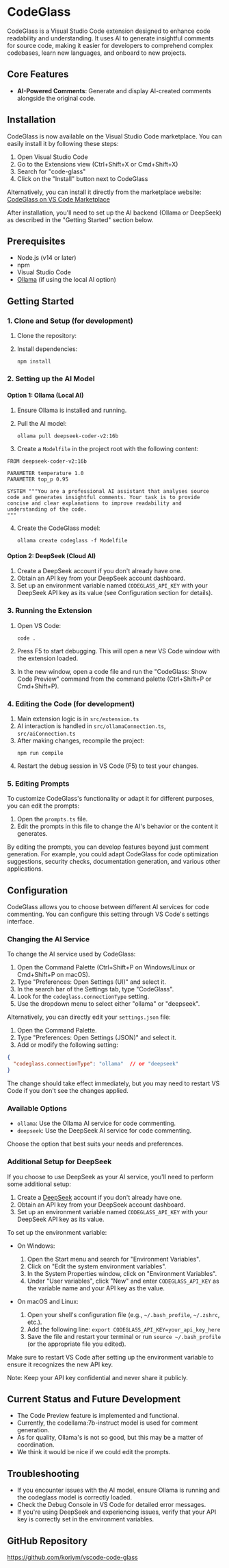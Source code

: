 # CodeGlass

CodeGlass is a Visual Studio Code extension designed to enhance code readability and understanding. It uses AI to generate insightful comments for source code, making it easier for developers to comprehend complex codebases, learn new languages, and onboard to new projects.

## Core Features

- **AI-Powered Comments**: Generate and display AI-created comments alongside the original code.

## Installation

CodeGlass is now available on the Visual Studio Code marketplace. You can easily install it by following these steps:

1. Open Visual Studio Code
2. Go to the Extensions view (Ctrl+Shift+X or Cmd+Shift+X)
3. Search for "code-glass"
4. Click on the "Install" button next to CodeGlass

Alternatively, you can install it directly from the marketplace website:
[CodeGlass on VS Code Marketplace](https://marketplace.visualstudio.com/items?itemName=code-glass)

After installation, you'll need to set up the AI backend (Ollama or DeepSeek) as described in the "Getting Started" section below.

## Prerequisites

- Node.js (v14 or later)
- npm
- Visual Studio Code
- [Ollama](https://ollama.ai/) (if using the local AI option)

## Getting Started

### 1. Clone and Setup (for development)

1. Clone the repository:

2. Install dependencies:
   ```
   npm install
   ```

### 2. Setting up the AI Model

#### Option 1: Ollama (Local AI)

1. Ensure Ollama is installed and running.

2. Pull the AI model:

   ```
   ollama pull deepseek-coder-v2:16b
   ```

3. Create a `Modelfile` in the project root with the following content:

```
FROM deepseek-coder-v2:16b

PARAMETER temperature 1.0
PARAMETER top_p 0.95

SYSTEM """You are a professional AI assistant that analyses source code and generates insightful comments. Your task is to provide concise and clear explanations to improve readability and understanding of the code. 
"""
```

4. Create the CodeGlass model:
   ```
   ollama create codeglass -f Modelfile
   ```

#### Option 2: DeepSeek (Cloud AI)

1. Create a DeepSeek account if you don't already have one.
2. Obtain an API key from your DeepSeek account dashboard.
3. Set up an environment variable named `CODEGLASS_API_KEY` with your DeepSeek API key as its value (see Configuration section for details).

### 3. Running the Extension

1. Open VS Code:
   ```
   code .
   ```

2. Press F5 to start debugging. This will open a new VS Code window with the extension loaded.

3. In the new window, open a code file and run the "CodeGlass: Show Code Preview" command from the command palette (Ctrl+Shift+P or Cmd+Shift+P).

### 4. Editing the Code (for development)

1. Main extension logic is in `src/extension.ts`
2. AI interaction is handled in `src/ollamaConnection.ts`, `src/aiConnection.ts`
3. After making changes, recompile the project:
   ```
   npm run compile
   ```
4. Restart the debug session in VS Code (F5) to test your changes.

### 5. Editing Prompts

To customize CodeGlass's functionality or adapt it for different purposes, you can edit the prompts:

1. Open the `prompts.ts` file.
2. Edit the prompts in this file to change the AI's behavior or the content it generates.

By editing the prompts, you can develop features beyond just comment generation. For example, you could adapt CodeGlass for code optimization suggestions, security checks, documentation generation, and various other applications.

## Configuration

CodeGlass allows you to choose between different AI services for code commenting. You can configure this setting through VS Code's settings interface.


### Changing the AI Service

To change the AI service used by CodeGlass:

1. Open the Command Palette (Ctrl+Shift+P on Windows/Linux or Cmd+Shift+P on macOS).
2. Type "Preferences: Open Settings (UI)" and select it.
3. In the search bar of the Settings tab, type "CodeGlass".
4. Look for the `codeglass.connectionType` setting.
5. Use the dropdown menu to select either "ollama" or "deepseek".

Alternatively, you can directly edit your `settings.json` file:

1. Open the Command Palette.
2. Type "Preferences: Open Settings (JSON)" and select it.
3. Add or modify the following setting:

```json
{
  "codeglass.connectionType": "ollama"  // or "deepseek"
}
```

The change should take effect immediately, but you may need to restart VS Code if you don't see the changes applied.

### Available Options

- `ollama`: Use the Ollama AI service for code commenting.
- `deepseek`: Use the DeepSeek AI service for code commenting.

Choose the option that best suits your needs and preferences.

### Additional Setup for DeepSeek

If you choose to use DeepSeek as your AI service, you'll need to perform some additional setup:

1. Create a [DeepSeek](https://www.deepseek.com/) account if you don't already have one.
2. Obtain an API key from your DeepSeek account dashboard.
3. Set up an environment variable named `CODEGLASS_API_KEY` with your DeepSeek API key as its value.

To set up the environment variable:

- On Windows:
    1. Open the Start menu and search for "Environment Variables".
    2. Click on "Edit the system environment variables".
    3. In the System Properties window, click on "Environment Variables".
    4. Under "User variables", click "New" and enter `CODEGLASS_API_KEY` as the variable name and your API key as the value.

- On macOS and Linux:
    1. Open your shell's configuration file (e.g., `~/.bash_profile`, `~/.zshrc`, etc.).
    2. Add the following line: `export CODEGLASS_API_KEY=your_api_key_here`
    3. Save the file and restart your terminal or run `source ~/.bash_profile` (or the appropriate file you edited).

Make sure to restart VS Code after setting up the environment variable to ensure it recognizes the new API key.

Note: Keep your API key confidential and never share it publicly.

## Current Status and Future Development

- The Code Preview feature is implemented and functional.
- Currently, the codellama:7b-instruct model is used for comment generation.
- As for quality, Ollama's is not so good, but this may be a matter of coordination.
- We think it would be nice if we could edit the prompts.

## Troubleshooting

- If you encounter issues with the AI model, ensure Ollama is running and the codeglass model is correctly loaded.
- Check the Debug Console in VS Code for detailed error messages.
- If you're using DeepSeek and experiencing issues, verify that your API key is correctly set in the environment variables.

## GitHub Repository

https://github.com/koriym/vscode-code-glass
